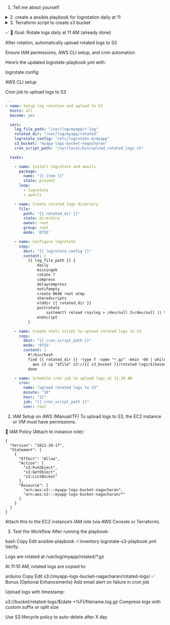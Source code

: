 1. Tell me about yourself
<details><summary>2. create a ansible playbook for logrotation daily at 11</summary> 
---
- name: Setup daily log rotation at 11 AM
  hosts: all
  become: yes

  vars:
    log_file_path: "/var/log/myapp/*.log"
    rotate_config_name: "myapp-logrotate"
    logrotate_path: "/etc/logrotate.d/myapp"
    cron_name: "logrotate-myapp"

  tasks:

    - name: Ensure logrotate is installed
      package:
        name: logrotate
        state: present

    - name: Create logrotate configuration
      copy:
        dest: "{{ logrotate_path }}"
        content: |
          {{ log_file_path }} {
              daily
              missingok
              rotate 7
              compress
              delaycompress
              notifempty
              create 0640 root utmp
              sharedscripts
              postrotate
                  systemctl reload rsyslog > /dev/null 2>/dev/null || true
              endscript
          }

    - name: Schedule cron job for log rotation at 11 AM
      cron:
        name: "{{ cron_name }}"
        minute: "0"
        hour: "11"
        job: "/usr/sbin/logrotate {{ logrotate_path }}"
        user: root
🔧 How to Run:

ansible-playbook -i inventory logrotate-playbook.yml
Ensure your inventory file has target hosts listed.
</details>
<details><summary>3. Terraform script to create s3 bucket</summary> This Terraform script will:

Create an S3 bucket

Enable versioning

Block public access

Enable server-side encryption

provider "aws" {
  region = "us-east-1"
}

resource "aws_s3_bucket" "my_bucket" {
  bucket = "myapp-logs-bucket-nagacharan"
  force_destroy = true

  tags = {
    Name        = "MyAppLogs"
    Environment = "dev"
  }
}

resource "aws_s3_bucket_versioning" "versioning" {
  bucket = aws_s3_bucket.my_bucket.id

  versioning_configuration {
    status = "Enabled"
  }
}

resource "aws_s3_bucket_server_side_encryption_configuration" "sse" {
  bucket = aws_s3_bucket.my_bucket.id

  rule {
    apply_server_side_encryption_by_default {
      sse_algorithm = "AES256"
    }
  }
}

resource "aws_s3_bucket_public_access_block" "block" {
  bucket = aws_s3_bucket.my_bucket.id

  block_public_acls       = true
  block_public_policy     = true
  ignore_public_acls      = true
  restrict_public_buckets = true
}

Run commands

terraform init
terraform plan
terraform apply

</details>

✅ 🚀 Goal:
Rotate logs daily at 11 AM (already done)

After rotation, automatically upload rotated logs to S3

Ensure IAM permissions, AWS CLI setup, and cron automation

Here’s the updated logrotate-playbook.yml with:

logrotate config

AWS CLI setup

Cron job to upload logs to S3

```logrotate-s3-playbook.yml
---
- name: Setup log rotation and upload to S3
  hosts: all
  become: yes

  vars:
    log_file_path: "/var/log/myapp/*.log"
    rotated_dir: "/var/log/myapp/rotated"
    logrotate_config: "/etc/logrotate.d/myapp"
    s3_bucket: "myapp-logs-bucket-nagacharan"
    cron_script_path: "/usr/local/bin/upload_rotated_logs.sh"

  tasks:

    - name: Install logrotate and awscli
      package:
        name: "{{ item }}"
        state: present
      loop:
        - logrotate
        - awscli

    - name: Create rotated logs directory
      file:
        path: "{{ rotated_dir }}"
        state: directory
        owner: root
        group: root
        mode: '0755'

    - name: Configure logrotate
      copy:
        dest: "{{ logrotate_config }}"
        content: |
          {{ log_file_path }} {
              daily
              missingok
              rotate 7
              compress
              delaycompress
              notifempty
              create 0640 root utmp
              sharedscripts
              olddir {{ rotated_dir }}
              postrotate
                  systemctl reload rsyslog > /dev/null 2>/dev/null || true
              endscript
          }

    - name: Create shell script to upload rotated logs to S3
      copy:
        dest: "{{ cron_script_path }}"
        mode: '0755'
        content: |
          #!/bin/bash
          find {{ rotated_dir }} -type f -name "*.gz" -mmin -60 | while read file; do
            aws s3 cp "$file" s3://{{ s3_bucket }}/rotated-logs/$(basename $file)
          done

    - name: Schedule cron job to upload logs at 11:10 AM
      cron:
        name: "upload rotated logs to S3"
        minute: "10"
        hour: "11"
        job: "{{ cron_script_path }}"
        user: root

```
 2. IAM Setup on AWS (Manual/TF)
To upload logs to S3, the EC2 instance or VM must have permissions.

🧾 IAM Policy (Attach to instance role):

```
{
  "Version": "2012-10-17",
  "Statement": [
    {
      "Effect": "Allow",
      "Action": [
        "s3:PutObject",
        "s3:GetObject",
        "s3:ListBucket"
      ],
      "Resource": [
        "arn:aws:s3:::myapp-logs-bucket-nagacharan",
        "arn:aws:s3:::myapp-logs-bucket-nagacharan/*"
      ]
    }
  ]
}

```
Attach this to the EC2 instance’s IAM role (via AWS Console or Terraform).

 3. Test the Workflow
After running the playbook:

bash
Copy
Edit
ansible-playbook -i inventory logrotate-s3-playbook.yml
Verify:

Logs are rotated at /var/log/myapp/rotated/*.gz

At 11:10 AM, rotated logs are copied to:

arduino
Copy
Edit
s3://myapp-logs-bucket-nagacharan/rotated-logs/
✅ Bonus (Optional Enhancements)
Add email alert on failure in cron job

Upload logs with timestamp:


s3://bucket/rotated-logs/$(date +%F)/filename.log.gz
Compress logs with custom suffix or split size

Use S3 lifecycle policy to auto-delete after X day
